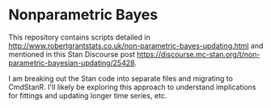 # Nonparametric Bayes

This repository contains scripts detailed in <http://www.robertgrantstats.co.uk/non-parametric-bayes-updating.html> and mentioned in this Stan Discourse post <https://discourse.mc-stan.org/t/non-parametric-bayesian-updating/25428>.

I am breaking out the Stan code into separate files and migrating to CmdStanR.
I'll likely be exploring this approach to understand implications for fittings and updating longer time series, etc.